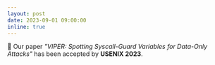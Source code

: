 ```yaml
---
layout: post
date: 2023-09-01 09:00:00
inline: true
---
```


:tada: Our paper <em>"VIPER: Spotting Syscall-Guard Variables for Data-Only Attacks"</em> has been accepted by <b>USENIX 2023</b>.
